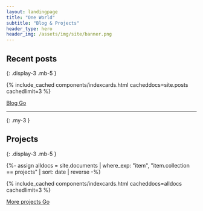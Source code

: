 ```yaml
---
layout: landingpage
title: "One World"
subtitle: "Blog & Projects"
header_type: hero
header_img: /assets/img/site/banner.png
---
```


## Recent posts
{: .display-3 .mb-5 }


{% include_cached components/indexcards.html cacheddocs=site.posts cachedlimit=3 %}

<div class="text-right mx-3">
		<a href="./blog/" class="btn btn-outline-primary">Blog <i class="fa fa-chevron-right" aria-hidden="true"></i><span class="sr-only">Go</span></a>
</div>

* * *
{: .my-3 }


## Projects
{: .display-3 .mb-5 }

{%- assign alldocs = site.documents | 
                          where_exp: "item", "item.collection == projects" | sort: date | reverse -%}

{% include_cached components/indexcards.html cacheddocs=alldocs cachedlimit=3 %}

<div class="text-right mx-3">
		<a href="./projects" class="btn btn-outline-primary">More projects <i class="fa fa-chevron-right" aria-hidden="true"></i><span class="sr-only">Go</span></a>
</div>